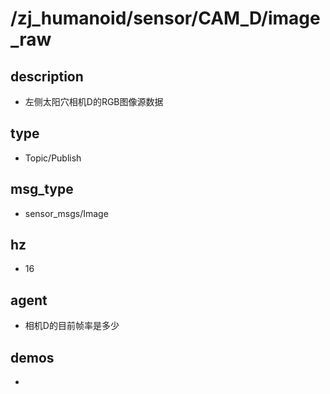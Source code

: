 # /zj_humanoid/sensor/CAM_D/image_raw

## description
- 左侧太阳穴相机D的RGB图像源数据

## type
- Topic/Publish

## msg_type
- sensor_msgs/Image

## hz
- 16

## agent
- 相机D的目前帧率是多少

## demos
- 

